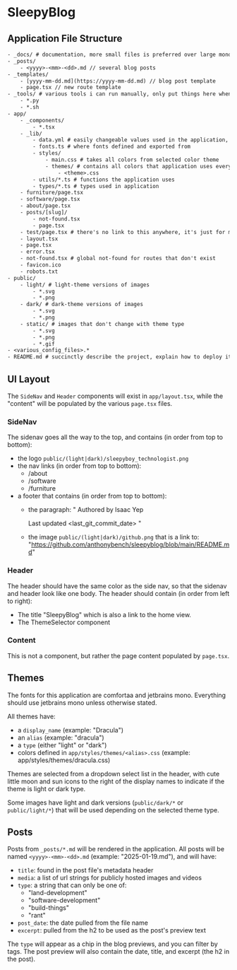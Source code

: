 # SleepyBlog

## Application File Structure

```txt
- _docs/ # documentation, more small files is preferred over large monolithic readme
- _posts/
    - <yyyy>-<mm>-<dd>.md // several blog posts
- _templates/
    - [yyyy-mm-dd.md](https://yyyy-mm-dd.md) // blog post template
    - page.tsx // new route template
- _tools/ # various tools i can run manually, only put things here when specifically instructed to
    - *.py
    - *.sh
- app/
    - _components/
        - *.tsx
    - _lib/
        - data.yml # easily changeable values used in the application, only put things here when specifically instructed to
        - fonts.ts # where fonts defined and exported from
        - styles/
            - main.css # takes all colors from selected color theme
            - themes/ # contains all colors that application uses everywhere
                - <theme>.css
        - utils/*.ts # functions the application uses
        - types/*.ts # types used in application
    - furniture/page.tsx
    - software/page.tsx
    - about/page.tsx
    - posts/[slug]/
        - not-found.tsx
        - page.tsx
    - test/page.tsx # there's no link to this anywhere, it's just for me to test things live, it's ok if it exists in production
    - layout.tsx
    - page.tsx
    - error.tsx
    - not-found.tsx # global not-found for routes that don't exist
    - favicon.ico
    - robots.txt
- public/
    - light/ # light-theme versions of images
        - *.svg
        - *.png
    - dark/ # dark-theme versions of images
        - *.svg
        - *.png
    - static/ # images that don't change with theme type
        - *.svg
        - *.png
        - *.gif
- <various_config_files>.*
- README.md # succinctly describe the project, explain how to deploy it, and links to documentation in `_docs/` when relevant
```

## UI Layout

The `SideNav` and `Header` components will exist in `app/layout.tsx`, while the "content" will be populated by the various `page.tsx` files.

### SideNav

The sidenav goes all the way to the top, and contains (in order from top to bottom):

- the logo `public/(light|dark)/sleepyboy_technologist.png`
- the nav links (in order from top to bottom):
    - /about
    - /software
    - /furniture
- a footer that contains (in order from top to bottom):
    - the paragraph:
      "
      Authored by
      Isaac Yep

        Last updated
        <last_git_commit_date>
        "

    - the image `public/(light|dark)/github.png` that is a link to: "https://github.com/anthonybench/sleepyblog/blob/main/README.md"

### Header

The header should have the same color as the side nav, so that the sidenav and header look like one body.
The header should contain (in order from left to right):

- The title "SleepyBlog" which is also a link to the home view.
- The ThemeSelector component

### Content

This is not a component, but rather the page content populated by `page.tsx`.

## Themes

The fonts for this application are comfortaa and jetbrains mono. Everything should use jetbrains mono unless otherwise stated.

All themes have:

- a `display_name` (example: "Dracula")
- an `alias` (example: "dracula")
- a `type` (either "light" or "dark")
- colors defined in `app/styles/themes/<alias>.css` (example: app/styles/themes/dracula.css)

Themes are selected from a dropdown select list in the header, with cute little moon and sun icons to the right of the display names to indicate if the theme is light or dark type.

Some images have light and dark versions (`public/dark/*` or `public/light/*`) that will be used depending on the selected theme type.

## Posts

Posts from `_posts/*.md` will be rendered in the application. All posts will be named `<yyyy>-<mm>-<dd>.md` (example: "2025-01-19.md"), and will have:

- `title`: found in the post file's metadata header
- `media`: a list of url strings for publicly hosted images and videos
- `type`: a string that can only be one of:
    - "land-development"
    - "software-development"
    - "build-things"
    - "rant"
- `post_date`: the date pulled from the file name
- `excerpt`: pulled from the h2 to be used as the post's preview text

The `type` will appear as a chip in the blog previews, and you can filter by tags. The post preview will also contain the date, title, and excerpt (the h2 in the post).
